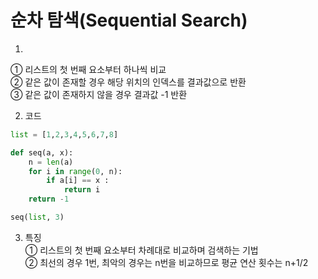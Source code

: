 # 순차 탐색(Sequential Search)
1.   
① 리스트의 첫 번째 요소부터 하나씩 비교  
② 같은 값이 존재할 경우 해당 위치의 인덱스를 결과값으로 반환  
③ 같은 값이 존재하지 않을 경우 결과값 -1 반환  

2. 코드  
~~~python
list = [1,2,3,4,5,6,7,8]

def seq(a, x):
    n = len(a)
    for i in range(0, n):
        if a[i] == x :
            return i
    return -1

seq(list, 3)
~~~

3. 특징  
① 리스트의 첫 번째 요소부터 차례대로 비교하며 검색하는 기법  
② 최선의 경우 1번, 최악의 경우는 n번을 비교하므로 평균 연산 횟수는 n+1/2  

